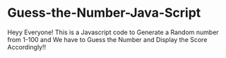 # Guess-the-Number-Java-Script
Heyy Everyone! This is a Javascript code to Generate a Random number from 1-100 and We have to Guess the Number and Display the Score Accordingly!!
